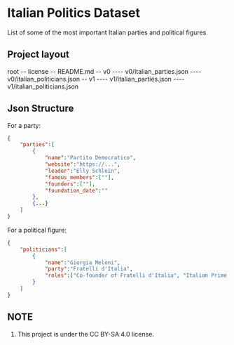 # Italian Politics Dataset
List of some of the most important Italian parties and political figures.

## Project layout
root
-- license
-- README.md
-- v0
---- v0/italian_parties.json
---- v0/italian_politicians.json
-- v1
---- v1/italian_parties.json
---- v1/italian_politicians.json

## Json Structure
For a party:
```json
{
    "parties":[
        {
            "name":"Partito Democratico",
            "website":"https://...",
            "leader":"Elly Schlein",
            "famous_members":[""],
            "founders":[""],
            "foundation_date":""
        },
        {...}
    ]
}
```

For a political figure:
```json
{
    "politicians":[
        {
            "name":"Giorgia Meloni",
            "party":"Fratelli d'Italia",
            "roles":["Co-founder of Fratelli d'Italia", "Italian Prime Minister"]
        }
    ]
}
```

## NOTE
1. This project is under the CC BY-SA 4.0 license.